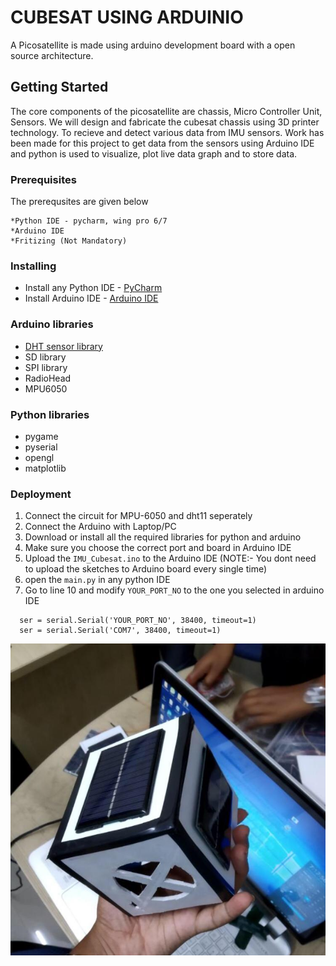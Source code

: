 # CUBESAT USING ARDUINIO 


A Picosatellite is made using arduino development board with a open source architecture. 

## Getting Started

The core components of the picosatellite are  chassis, Micro Controller Unit, Sensors. We will design and fabricate the cubesat chassis using 3D printer technology. To recieve and detect various data from IMU sensors. Work has been made for this project to get data from the sensors using Arduino IDE and python is used to visualize, plot live data graph and to store data.

### Prerequisites

The prerequsites are given below
```
*Python IDE - pycharm, wing pro 6/7
*Arduino IDE 
*Fritizing (Not Mandatory)
```
### Installing

* Install any Python IDE - [PyCharm](https://www.jetbrains.com/pycharm/) 
* Install Arduino IDE - [Arduino IDE](https://www.arduino.cc/en/main/software)

### Arduino libraries 

* [DHT sensor library]( https://github.com/adafruit/DHT-sensor-library)
* SD library
* SPI library
* RadioHead
* MPU6050

### Python libraries 

 * pygame
 * pyserial
 * opengl
 * matplotlib
 
 ### Deployment 
  1. Connect the circuit for MPU-6050 and dht11 seperately
  2. Connect the Arduino with Laptop/PC
  3. Download or install all the required libraries for python and arduino
  4. Make sure you choose the correct port and board in Arduino IDE 
  5. Upload the ``IMU_Cubesat.ino`` to the Arduino IDE
  (NOTE:- You dont need to upload the sketches to Arduino board every single time)
  6. open the ``main.py`` in any python IDE
  7. Go to line 10 and modify ``YOUR_PORT_NO`` to the one you selected in arduino IDE
  
```
  ser = serial.Serial('YOUR_PORT_NO', 38400, timeout=1)
  ser = serial.Serial('COM7', 38400, timeout=1)
 ```
 
 ![](images/prototype1.jpg)
  

 
 
